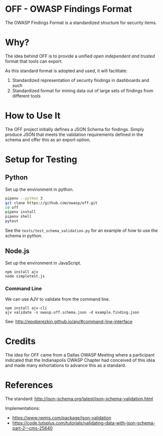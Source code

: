 # OFF - OWASP Findings Format

The OWASP Findings Format is a standardized structure for security items.

# Why?

The idea behind OFF is to provide a unified *open independent and trusted* format that tools can export.

As this standard format is adopted and used, it will facilitate: 
1. Standardized representation of security findings in dashboards and such
2. Standardized format for mining data out of large sets of findings from different tools

# How to Use It

The OFF project initially defines a JSON Schema for findings.  Simply produce JSON that meets the validation requirements defined in the schema and offer this as an export option.

# Setup for Testing

## Python

Set up the environment in python.

```sh
pipenv --python 3
git clone https://github.com/owasp/off.git
cd off
pipenv install
pipenv shell
pytest
```

See the `tests/test_schema_validation.py` for an example of how to use the schema in python.

## Node.js

Set up the environment in JavaScript.

```
npm install ajv
node simpletest.js
```

### Command Line

We can use AJV to validate from the command line.
```
npm install ajv-cli
ajv validate -s owasp.off.schema.json -d example.finding.json
```
See:  http://epoberezkin.github.io/ajv/#command-line-interface

# Credits

The idea for OFF came from a Dallas OWASP Meeting where a participant indicated that the Indianapolis OWASP
Chapter had conceived of this idea and made many exhortations to advance this as a standard.

# References

The standard:  http://json-schema.org/latest/json-schema-validation.html

Implementations: 
* https://www.npmjs.com/package/json-validation
* https://code.tutsplus.com/tutorials/validating-data-with-json-schema-part-2--cms-25640



